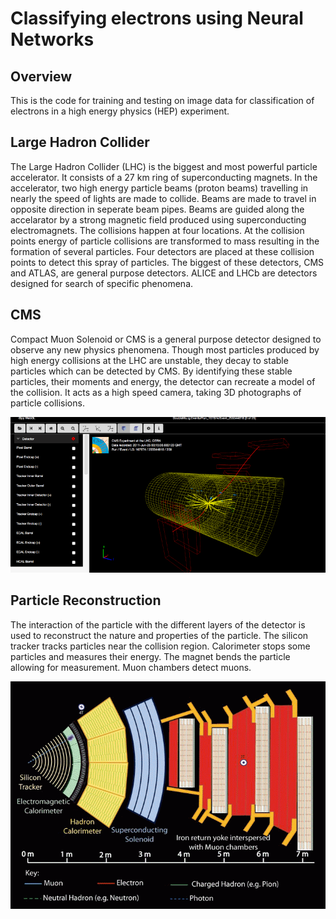 # Classifying electrons using Neural Networks
## Overview
This is the code for training and testing on image data for classification of electrons in a high energy physics (HEP) experiment.
## Large Hadron Collider
The Large Hadron Collider (LHC) is the biggest and most powerful particle accelerator. It consists of a 27 km ring of superconducting magnets. In the accelerator, two high energy particle beams (proton beams) travelling in nearly the speed of lights are made to collide. Beams are made to travel in opposite direction in seperate beam pipes. Beams are guided along the accelarator by a strong magnetic field produced using superconducting electromagnets. The collisions happen at four locations. At the collision points energy of particle collisions are transformed to mass resulting in the formation of several particles. Four detectors are placed at these collision points to detect this spray of particles. The biggest of these detectors, CMS and ATLAS, are general purpose detectors. ALICE and LHCb are detectors designed for search of specific phenomena.
## CMS
Compact Muon Solenoid or CMS is a general purpose detector designed to observe any new physics phenomena. Though most particles produced by high energy collisions at the LHC are unstable, they decay to stable particles which can be detected by CMS. By identifying these stable particles, their moments and energy, the detector can recreate a model of the collision. It acts as a high speed camera, taking 3D photographs of particle collisions.

![cms-event](https://github.com/stjohnso98/Classifying-Electrons-using-Neural-Networks/blob/master/docs/cmsreleasesn.gif)

## Particle Reconstruction
The interaction of the particle with the different layers of the detector is used to reconstruct the nature and properties of the particle. The silicon tracker tracks particles near the collision region. Calorimeter stops some particles and measures their energy. The magnet bends the particle allowing for measurement. Muon chambers detect muons.

![cms-reconstruction](https://github.com/stjohnso98/Classifying-Electrons-using-Neural-Networks/blob/master/docs/particle_reco.gif)

